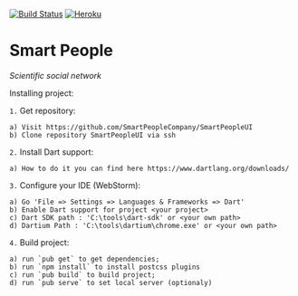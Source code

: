 [![Build Status](https://travis-ci.org/SmartPeopleCompany/SmartPeopleUI.svg)](https://travis-ci.org/SmartPeopleCompany/SmartPeopleUI) [![Heroku](https://heroku-badge.herokuapp.com/?app=smartpeople)](http://smartpeople.herokuapp.com/)

# Smart People

_Scientific social network_


Installing project:

`1.` Get repository:

	a) Visit https://github.com/SmartPeopleCompany/SmartPeopleUI
	b) Clone repository SmartPeopleUI via ssh

`2.` Install Dart support:

	a) How to do it you can find here https://www.dartlang.org/downloads/

`3.` Configure your IDE (WebStorm):

	a) Go 'File => Settings => Languages & Frameworks => Dart'
	b) Enable Dart support for project <your project>
	c) Dart SDK path : 'C:\tools\dart-sdk' or <your own path>
	d) Dartium Path : 'C:\tools\dartium\chrome.exe' or <your own path>

`4.` Build project:

	a) run `pub get` to get dependencies;
	b) run `npm install` to install postcss plugins
	c) run `pub build` to build project;
	d) run `pub serve` to set local server (optionaly)

